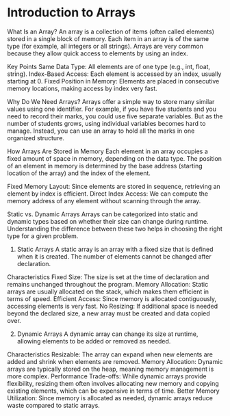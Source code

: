 # Introduction to Arrays
What Is an Array?
An array is a collection of items (often called elements) stored in a single block of memory. Each item in an array is of the same type (for example, all integers or all strings). Arrays are very common because they allow quick access to elements by using an index.

Key Points
Same Data Type: All elements are of one type (e.g., int, float, string).
Index-Based Access: Each element is accessed by an index, usually starting at 0.
Fixed Position in Memory: Elements are placed in consecutive memory locations, making access by index very fast.

Why Do We Need Arrays?
Arrays offer a simple way to store many similar values using one identifier. For example, if you have five students and you need to record their marks, you could use five separate variables. But as the number of students grows, using individual variables becomes hard to manage. Instead, you can use an array to hold all the marks in one organized structure.

How Arrays Are Stored in Memory
Each element in an array occupies a fixed amount of space in memory, depending on the data type. The position of an element in memory is determined by the base address (starting location of the array) and the index of the element.

Fixed Memory Layout: Since elements are stored in sequence, retrieving an element by index is efficient.
Direct Index Access: We can compute the memory address of any element without scanning through the array.

Static vs. Dynamic Arrays
Arrays can be categorized into static and dynamic types based on whether their size can change during runtime. Understanding the difference between these two helps in choosing the right type for a given problem.

1. Static Arrays
A static array is an array with a fixed size that is defined when it is created. The number of elements cannot be changed after declaration.

Characteristics
Fixed Size: The size is set at the time of declaration and remains unchanged throughout the program.
Memory Allocation: Static arrays are usually allocated on the stack, which makes them efficient in terms of speed.
Efficient Access: Since memory is allocated contiguously, accessing elements is very fast.
No Resizing: If additional space is needed beyond the declared size, a new array must be created and data copied over.

2. Dynamic Arrays
A dynamic array can change its size at runtime, allowing elements to be added or removed as needed.

Characteristics
Resizable: The array can expand when new elements are added and shrink when elements are removed.
Memory Allocation: Dynamic arrays are typically stored on the heap, meaning memory management is more complex.
Performance Trade-offs: While dynamic arrays provide flexibility, resizing them often involves allocating new memory and copying existing elements, which can be expensive in terms of time.
Better Memory Utilization: Since memory is allocated as needed, dynamic arrays reduce waste compared to static arrays.
